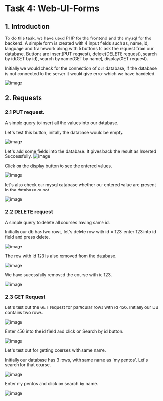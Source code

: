 # Task 4: Web-UI-Forms

## 1. Introduction 
To do this task, we have used PHP for the frontend and the mysql for the backend. A simple form is created with 4 input fields such as, name, id, language and framework along with 5 buttons to ask the request from our database. Buttons are insert(PUT request), delete(DELETE request), search by id(GET by id), search by name(GET by name), display(GET request).

Initially we would check for the connection of our database, if the database is not connected to the server it would give error which we have handeled.

![image](https://user-images.githubusercontent.com/52740449/227535657-a5480239-7123-4f84-a1f0-3ff6f5eace03.png)


## 2. Requests

### 2.1 PUT request.

A simple query to insert all the values into our database. 

Let's test this button, initally the database would be empty. 

![image](https://user-images.githubusercontent.com/52740449/227535069-c5c25c4e-ad7d-4954-961f-cd619329431b.png)

Let's add some fields into the database. It gives back the result as Inserted Successfully.
![image](https://user-images.githubusercontent.com/52740449/227535364-9807aeb0-8097-48ba-adc3-fed44041b064.png)

Click on the display button to see the entered values. 

![image](https://user-images.githubusercontent.com/52740449/227535980-10a6abaf-7425-46da-9650-6dc576ddf469.png)

let's also check our mysql database whether our entered value are present in the database or not.

![image](https://user-images.githubusercontent.com/52740449/227536039-046c1779-0409-47ec-a21a-5824764adb92.png)

### 2.2 DELETE request

A simple query to delete all courses having same id.

Initially our db has two rows, let's delete row with id = 123, enter 123 into id field and press delete.

![image](https://user-images.githubusercontent.com/52740449/227536436-6d730f2c-2ffc-4fca-9d18-b43cbf7a37fc.png)

The row with id 123 is also removed from the database.

![image](https://user-images.githubusercontent.com/52740449/227538747-f5d8bdd0-0d3b-4c55-a7a6-4d2bee806857.png)


We have sucessfully removed the course with id 123.

![image](https://user-images.githubusercontent.com/52740449/227536629-a8df955b-2450-4519-a5cb-6dde1df7e821.png)

### 2.3 GET Request 

Let's test out the GET request for particular rows with id 456. Initially our DB contains two rows. 

![image](https://user-images.githubusercontent.com/52740449/227537191-bd314284-887b-47fd-a3b7-d605497dfc6e.png)

Enter 456 into the id field and click on Search by id button.

![image](https://user-images.githubusercontent.com/52740449/227537389-adec8fdd-94e6-4910-9ed9-421fb3d66648.png)

Let's test out for getting courses with same name.

Initially our database has 3 rows, with same name as 'my pentos'. Let's search for that course.

![image](https://user-images.githubusercontent.com/52740449/227537903-9c0ef2fe-f447-40b6-9ff1-1ec14cc1bf31.png)

Enter my pentos and click on search by name.

![image](https://user-images.githubusercontent.com/52740449/227538068-be4e3d7b-1f75-464b-97ca-0eeb65fcb336.png)


